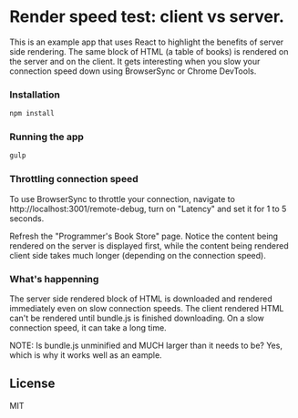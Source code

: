# Render speed test: client vs server.
This is an example app that uses React to highlight the benefits of server side rendering. The same block of HTML (a table of books) is rendered on the server and on the client. It gets interesting when you slow your connection speed down using BrowserSync or Chrome DevTools.

### Installation
```bash
npm install
```

### Running the app
```bash
gulp
```

### Throttling connection speed
To use BrowserSync to throttle your connection, navigate to http://localhost:3001/remote-debug, turn on "Latency" and set it for 1 to 5 seconds.

Refresh the "Programmer's Book Store" page. Notice the content being rendered on the server is displayed first, while the content being rendered client side takes much longer (depending on the connection speed).

### What's happenning
The server side rendered block of HTML is downloaded and rendered immediately even on slow connection speeds. The client rendered HTML can't be rendered until bundle.js is finished downloading. On a slow connection speed, it can take a long time. 

NOTE: Is bundle.js unminified and MUCH larger than it needs to be? Yes, which is why it works well as an eample.

License
----

MIT

